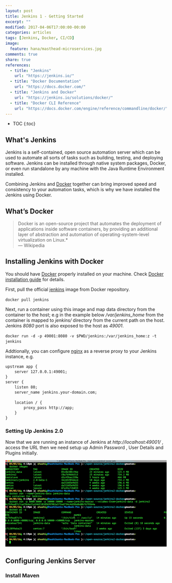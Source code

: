 ```yaml
---
layout: post
title: Jenkins 1 - Getting Started
excerpt: ""
modified: 2017-04-06T17:00:00-00:00
categories: articles
tags: [Jenkins, Docker, CI/CD]
image:
  feature: hana/masthead-microservices.jpg
comments: true
share: true
references:
  - title: "Jenkins"
    url: "https://jenkins.io/"
  - title: "Docker Documentation"
    url: "https://docs.docker.com/"
  - title: "Jenkins and Docker"
    url: "https://jenkins.io/solutions/docker/"
  - title: "Docker CLI Reference"
    url: "https://docs.docker.com/engine/reference/commandline/docker/"
---
```


* TOC
{:toc}

## What's Jenkins

Jenkins is a self-contained, open source automation server which can be used to automate all sorts of tasks such as building, testing, and deploying software. Jenkins can be installed through native system packages, Docker, or even run standalone by any machine with the Java Runtime Environment installed.

Combining Jenkins and [Docker][Docker] together can bring improved speed and consistency to your automation tasks, which is why we have installed the Jenkins using Docker.

## What’s Docker

> Docker is an open-source project that automates the deployment of applications inside software containers, by providing an additional layer of abstraction and automation of operating-system-level virtualization on Linux.* <br/>
> — Wikipedia


## Installing Jenkins with Docker

You should have [Docker][Docker] properly installed on your machine. Check ﻿[Docker installation guide][Docker installation] for details.

First, pull the official [jenkins][jenkins image] image from Docker repository.

`docker pull jenkins`

Next, run a container using this image and map data directory from the container to the host; e.g in the example below */var/jenkins_home* from the container is mapped to *jenkins/* directory from the current path on the host. Jenkins *8080* port is also exposed to the host as *49001*.

`docker run -d -p 49001:8080 -v $PWD/jenkins:/var/jenkins_home:z -t jenkins`

Addtionally, you can configure [nginx][nginx] as a reverse proxy to your Jenkins instance, e.g.

```
upstream app {
    server 127.0.0.1:49001;
}
server {
    listen 80;
    server_name jenkins.your-domain.com;

    location / {
        proxy_pass http://app;
    }
}
```

### Setting Up Jenkins 2.0

Now that we are running an instance of Jenkins at *http://localhost:49001/* , access the URL then we need setup up Admin Password , User Details and Plugins initially.

![Image:Setting Up Jenkins 2.0](/images/cloud/devops/jenkins/jenkins-startup.gif)

## Configuring Jenkins Server

### Install Maven

[Docker]:http://docker.io/
[Docker installation]:https://docs.docker.com/engine/installation/
[jenkins image]:https://hub.docker.com/_/jenkins/
[nginx]:http://nginx.org/
